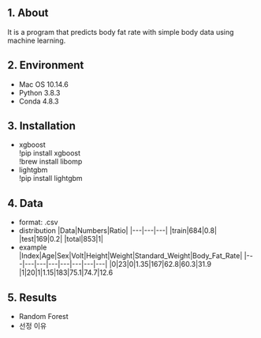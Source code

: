 ## 1. About
It is a program that predicts body fat rate with simple body data using machine learning.

## 2. Environment
- Mac OS 10.14.6
- Python 3.8.3
- Conda 4.8.3

## 3. Installation
- xgboost<br/>
        !pip install xgboost<br/>
        !brew install libomp
- lightgbm<br/>
        !pip install lightgbm

## 4. Data
- format: .csv<br/>
- distribution
|Data|Numbers|Ratio|
|---|---|---|
|train|684|0.8|
|test|169|0.2|
|total|853|1|
- example
|Index|Age|Sex|Volt|Height|Weight|Standard_Weight|Body_Fat_Rate|
|---|---|---|---|---|---|---|---|
|0|23|0|1.35|167|62.8|60.3|31.9
|1|20|1|1.15|183|75.1|74.7|12.6

## 5. Results
- Random Forest
- 선정 이유
